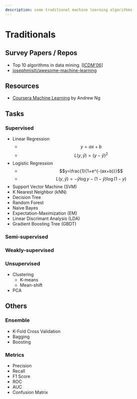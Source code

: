 ```yaml
---
description: some traditional machine learning algorithms
---
```


# Traditionals

## Survey Papers / Repos

* Top 10 algorithms in data mining. [\[ICDM'06\]](http://39.104.72.142:802/algorithms/10Algorithms-08.pdf)
* [josephmisiti/awesome-machine-learning](https://github.com/josephmisiti/awesome-machine-learning)

## Resources

* [Coursera Machine Learning](https://www.coursera.org/learn/machine-learning) by Andrew Ng

## Tasks

### Supervised

* Linear Regression
  * $$y=ax+b$$
  * $$L(y,\hat{y}) = (y-\hat{y})^2$$
* Logistic Regression
  * $$y=\frac{1}{1+e^{-(ax+b)}}$$
  * $$L(y,\hat{y}) = -\hat{y}\log y - (1 - \hat{y}) \log (1-y)$$
* Support Vector Machine \(SVM\)
* K Nearest Neighbor \(kNN\)
* Decision Tree
* Random Forest
* Naive Bayes
* Expectation-Maximization \(EM\)
* Linear Discrimant Analysis \(LDA\)
* Gradient Boosting Tree \(GBDT\)

### Semi-supervised

### Weakly-supervised

### Unsupervised

* Clustering
  * K-means
  * Mean-shift
* PCA

## Others

### Ensemble

* K-Fold Cross Validation
* Bagging
* Boosting

### Metrics

* Precision
* Recall
* F1 Score
* ROC
* AUC
* Confusion Matrix



